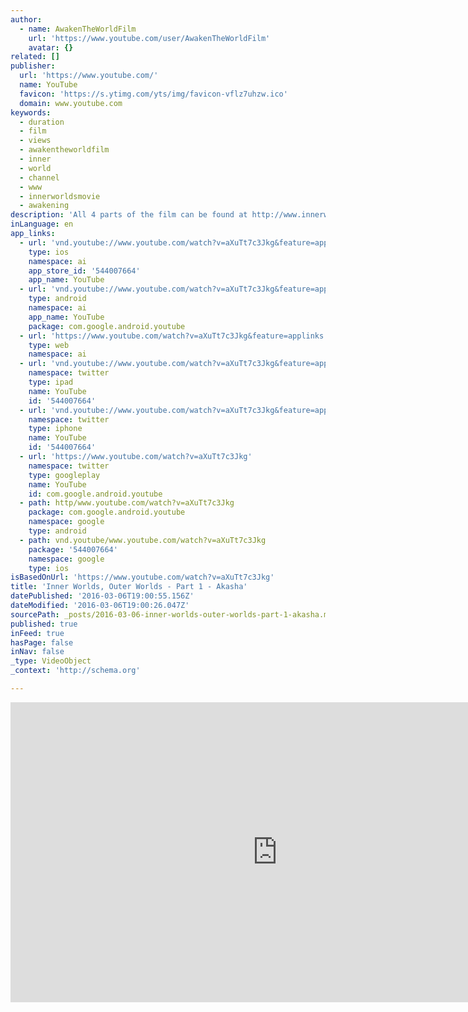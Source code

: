 ```yaml
---
author:
  - name: AwakenTheWorldFilm
    url: 'https://www.youtube.com/user/AwakenTheWorldFilm'
    avatar: {}
related: []
publisher:
  url: 'https://www.youtube.com/'
  name: YouTube
  favicon: 'https://s.ytimg.com/yts/img/favicon-vflz7uhzw.ico'
  domain: www.youtube.com
keywords:
  - duration
  - film
  - views
  - awakentheworldfilm
  - inner
  - world
  - channel
  - www
  - innerworldsmovie
  - awakening
description: 'All 4 parts of the film can be found at http://www.innerworldsmovie.com. Music from the film can be found at http://www.spiritlegend.com. Your donations and purchases will help to support the "Awaken the World Initiative" so that future films can be released for free for the benefit of humanity.'
inLanguage: en
app_links:
  - url: 'vnd.youtube://www.youtube.com/watch?v=aXuTt7c3Jkg&feature=applinks'
    type: ios
    namespace: ai
    app_store_id: '544007664'
    app_name: YouTube
  - url: 'vnd.youtube://www.youtube.com/watch?v=aXuTt7c3Jkg&feature=applinks'
    type: android
    namespace: ai
    app_name: YouTube
    package: com.google.android.youtube
  - url: 'https://www.youtube.com/watch?v=aXuTt7c3Jkg&feature=applinks'
    type: web
    namespace: ai
  - url: 'vnd.youtube://www.youtube.com/watch?v=aXuTt7c3Jkg&feature=applinks'
    namespace: twitter
    type: ipad
    name: YouTube
    id: '544007664'
  - url: 'vnd.youtube://www.youtube.com/watch?v=aXuTt7c3Jkg&feature=applinks'
    namespace: twitter
    type: iphone
    name: YouTube
    id: '544007664'
  - url: 'https://www.youtube.com/watch?v=aXuTt7c3Jkg'
    namespace: twitter
    type: googleplay
    name: YouTube
    id: com.google.android.youtube
  - path: http/www.youtube.com/watch?v=aXuTt7c3Jkg
    package: com.google.android.youtube
    namespace: google
    type: android
  - path: vnd.youtube/www.youtube.com/watch?v=aXuTt7c3Jkg
    package: '544007664'
    namespace: google
    type: ios
isBasedOnUrl: 'https://www.youtube.com/watch?v=aXuTt7c3Jkg'
title: 'Inner Worlds, Outer Worlds - Part 1 - Akasha'
datePublished: '2016-03-06T19:00:55.156Z'
dateModified: '2016-03-06T19:00:26.047Z'
sourcePath: _posts/2016-03-06-inner-worlds-outer-worlds-part-1-akasha.md
published: true
inFeed: true
hasPage: false
inNav: false
_type: VideoObject
_context: 'http://schema.org'

---
```

<iframe src="https://cdn.embedly.com/widgets/media.html?src=https%3A%2F%2Fwww.youtube.com%2Fembed%2FaXuTt7c3Jkg%3Ffeature%3Doembed&amp;url=https%3A%2F%2Fwww.youtube.com%2Fwatch%3Fv%3DaXuTt7c3Jkg&amp;image=https%3A%2F%2Fi.ytimg.com%2Fvi%2FaXuTt7c3Jkg%2Fhqdefault.jpg&amp;key=b7d04c9b404c499eba89ee7072e1c4f7&amp;type=text%2Fhtml&amp;schema=youtube" width="854" height="480" scrolling="no" frameborder="0" allowfullscreen="allowfullscreen" style=""></iframe>